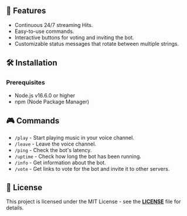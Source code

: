 ## 🚀 Features

- Continuous 24/7 streaming Hits.
- Easy-to-use commands.
- Interactive buttons for voting and inviting the bot.
- Customizable status messages that rotate between multiple strings.

## 🛠️ Installation

### Prerequisites

- Node.js v16.6.0 or higher
- npm (Node Package Manager)

## 🎮 Commands

- `/play` - Start playing music in your voice channel.
- `/leave` - Leave the voice channel.
- `/ping` - Check the bot's latency.
- `/uptime` - Check how long the bot has been running.
- `/info` - Get information about the bot.
- `/vote` - Get links to vote for the bot and invite it to other servers.

## 📜 License

This project is licensed under the MIT License - see the **[LICENSE](LICENSE)** file for details.
